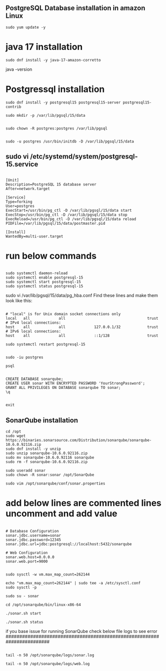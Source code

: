 ## PostgreSQL Database installation in amazon Linux
 
```
sudo yum update -y
```
# java 17 installation
```
sudo dnf install -y java-17-amazon-corretto
```

java -version
# Postgressql installation 

```
sudo dnf install -y postgresql15 postgresql15-server postgresql15-contrib
```
```
sudo mkdir -p /var/lib/pgsql/15/data
```
```

sudo chown -R postgres:postgres /var/lib/pgsql
```
```

sudo -u postgres /usr/bin/initdb -D /var/lib/pgsql/15/data
```


sudo vi /etc/systemd/system/postgresql-15.service
-------------------------------------------------
```

[Unit]
Description=PostgreSQL 15 database server
After=network.target

[Service]
Type=forking
User=postgres
ExecStart=/usr/bin/pg_ctl -D /var/lib/pgsql/15/data start
ExecStop=/usr/bin/pg_ctl -D /var/lib/pgsql/15/data stop
ExecReload=/usr/bin/pg_ctl -D /var/lib/pgsql/15/data reload
PIDFile=/var/lib/pgsql/15/data/postmaster.pid

[Install]
WantedBy=multi-user.target

```


# run below commands 
```

sudo systemctl daemon-reload
sudo systemctl enable postgresql-15
sudo systemctl start postgresql-15
sudo systemctl status postgresql-15
```


sudo vi /var/lib/pgsql/15/data/pg_hba.conf
Find these lines and make them look like this:
```

# "local" is for Unix domain socket connections only
local   all             all                                     trust
# IPv4 local connections:
host    all             all             127.0.0.1/32            trust
# IPv6 local connections:
host    all             all             ::1/128                 trust

```

```
sudo systemctl restart postgresql-15
```
```

sudo -iu postgres
```
```
psql

```

```

CREATE DATABASE sonarqube;
CREATE USER sonar WITH ENCRYPTED PASSWORD 'YourStrongPassword';
GRANT ALL PRIVILEGES ON DATABASE sonarqube TO sonar;
\q

```
```

exit

```


## SonarQube installation 
```
cd /opt
sudo wget https://binaries.sonarsource.com/Distribution/sonarqube/sonarqube-10.6.0.92116.zip
sudo dnf install -y unzip
sudo unzip sonarqube-10.6.0.92116.zip
sudo mv sonarqube-10.6.0.92116 sonarqube
sudo rm -f sonarqube-10.6.0.92116.zip
```
```
sudo useradd sonar
sudo chown -R sonar:sonar /opt/SonarQube
```
```
sudo vim /opt/sonarqube/conf/sonar.properties
```

# add below lines are commented lines uncomment and add value 
```

# Database Configuration
sonar.jdbc.username=sonar
sonar.jdbc.password=12345
sonar.jdbc.url=jdbc:postgresql://localhost:5432/sonarqube

# Web Configuration
sonar.web.host=0.0.0.0
sonar.web.port=9000

```

```

sudo sysctl -w vm.max_map_count=262144

echo "vm.max_map_count=262144" | sudo tee -a /etc/sysctl.conf
sudo sysctl -p

sudo su - sonar

cd /opt/sonarqube/bin/linux-x86-64

./sonar.sh start

./sonar.sh status
```


if you base issue for running SonarQube check below file logs to see error
########################################################################

```

tail -n 50 /opt/sonarqube/logs/sonar.log

tail -n 50 /opt/sonarqube/logs/web.log

```











